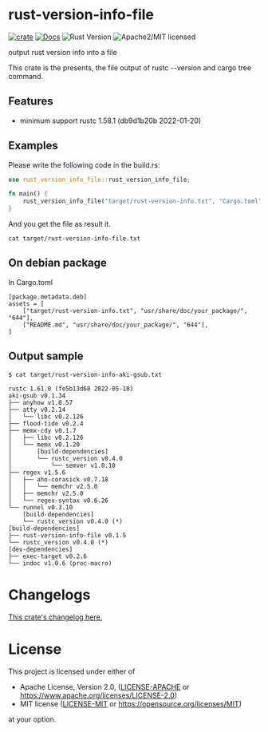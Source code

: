 # rust-version-info-file

[![crate][crate-image]][crate-link]
[![Docs][docs-image]][docs-link]
![Rust Version][rustc-image]
![Apache2/MIT licensed][license-image]

output rust version info into a file

This crate is the presents, the file output of rustc --version and cargo tree command.

## Features

- minimum support rustc 1.58.1 (db9d1b20b 2022-01-20)

## Examples

Please write the following code in the build.rs:

```rust
use rust_version_info_file::rust_version_info_file;

fn main() {
    rust_version_info_file("target/rust-version-info.txt", "Cargo.toml");
}
```

And you get the file as result it.

```
cat target/rust-version-info-file.txt
```

## On debian package

In Cargo.toml

```
[package.metadata.deb]
assets = [
    ["target/rust-version-info.txt", "usr/share/doc/your_package/", "644"],
    ["README.md", "usr/share/doc/your_package/", "644"],
]
```

## Output sample

```
$ cat target/rust-version-info-aki-gsub.txt
```

```
rustc 1.61.0 (fe5b13d68 2022-05-18)
aki-gsub v0.1.34
├── anyhow v1.0.57
├── atty v0.2.14
│   └── libc v0.2.126
├── flood-tide v0.2.4
├── memx-cdy v0.1.7
│   ├── libc v0.2.126
│   └── memx v0.1.20
│       [build-dependencies]
│       └── rustc_version v0.4.0
│           └── semver v1.0.10
├── regex v1.5.6
│   ├── aho-corasick v0.7.18
│   │   └── memchr v2.5.0
│   ├── memchr v2.5.0
│   └── regex-syntax v0.6.26
└── runnel v0.3.10
    [build-dependencies]
    └── rustc_version v0.4.0 (*)
[build-dependencies]
├── rust-version-info-file v0.1.5
└── rustc_version v0.4.0 (*)
[dev-dependencies]
├── exec-target v0.2.6
└── indoc v1.0.6 (proc-macro)
```

# Changelogs

[This crate's changelog here.](https://github.com/aki-akaguma/rust-version-info-file/blob/main/CHANGELOG.md)

# License

This project is licensed under either of

 * Apache License, Version 2.0, ([LICENSE-APACHE](LICENSE-APACHE) or
   https://www.apache.org/licenses/LICENSE-2.0)
 * MIT license ([LICENSE-MIT](LICENSE-MIT) or
   https://opensource.org/licenses/MIT)

at your option.

[//]: # (badges)

[crate-image]: https://img.shields.io/crates/v/rust-version-info-file.svg
[crate-link]: https://crates.io/crates/rust-version-info-file
[docs-image]: https://docs.rs/rust-version-info-file/badge.svg
[docs-link]: https://docs.rs/rust-version-info-file/
[rustc-image]: https://img.shields.io/badge/rustc-1.58+-blue.svg
[license-image]: https://img.shields.io/badge/license-Apache2.0/MIT-blue.svg
